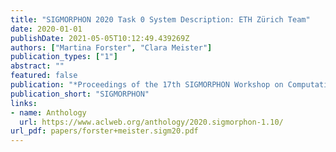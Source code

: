 ```yaml
---
title: "SIGMORPHON 2020 Task 0 System Description: ETH Zürich Team"
date: 2020-01-01
publishDate: 2021-05-05T10:12:49.439269Z
authors: ["Martina Forster", "Clara Meister"]
publication_types: ["1"]
abstract: ""
featured: false
publication: "*Proceedings of the 17th SIGMORPHON Workshop on Computational Research in Phonetics, Phonology, and Morphology*"
publication_short: "SIGMORPHON"
links:
- name: Anthology
  url: https://www.aclweb.org/anthology/2020.sigmorphon-1.10/
url_pdf: papers/forster+meister.sigm20.pdf
---
```



